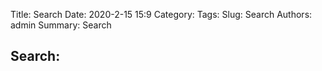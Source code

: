 Title: Search
Date: 2020-2-15 15:9
Category: 
Tags: 
Slug: Search
Authors: admin
Summary: Search


## Search:

<script async src="https://cse.google.com/cse.js?cx=014438318075608645906:ws9aqcxbne1"></script>
<div class="gcse-search"></div>

